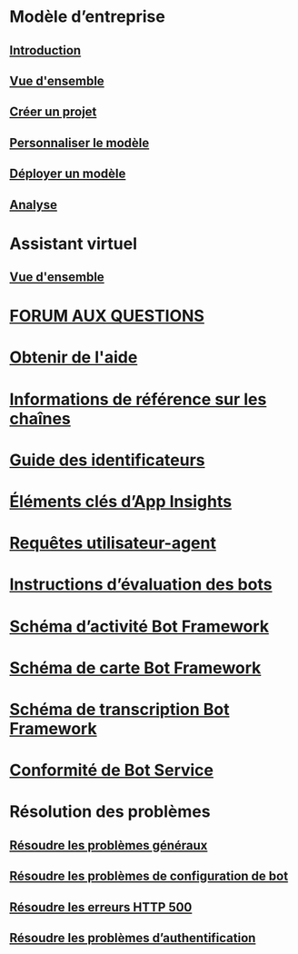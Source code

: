 # Modèle d’entreprise
## [Introduction](../v4sdk/bot-builder-enterprise-template-overview.md)
## [Vue d'ensemble](../v4sdk/bot-builder-enterprise-template-overview-detail.md)
## [Créer un projet](../v4sdk/bot-builder-enterprise-template-create-project.md)
## [Personnaliser le modèle](../v4sdk/bot-builder-enterprise-template-customize.md)
## [Déployer un modèle](../v4sdk/bot-builder-enterprise-template-deployment.md)
## [Analyse](../v4sdk/bot-builder-enterprise-template-powerbi.md)
# Assistant virtuel 
## [Vue d'ensemble](../v4sdk/bot-builder-virtual-assistant-introduction.md)
# [FORUM AUX QUESTIONS](../bot-service-resources-bot-framework-faq.md)
# [Obtenir de l'aide](../bot-service-resources-links-help.md)
# [Informations de référence sur les chaînes](../bot-service-channels-reference.md)
# [Guide des identificateurs](../bot-service-resources-identifiers-guide.md)
# [Éléments clés d’App Insights](../bot-service-resources-app-insights-keys.md)
# [Requêtes utilisateur-agent](../bot-service-resources-user-agent.md)
# [Instructions d’évaluation des bots](../bot-service-review-guidelines.md)
# [Schéma d’activité Bot Framework](https://aka.ms/botSpecs-activitySchema)
# [Schéma de carte Bot Framework](https://aka.ms/botSpecs-cardSchema)
# [Schéma de transcription Bot Framework](https://aka.ms/botSpecs-transcripts)
# [Conformité de Bot Service](../v4sdk/bot-service-compliance.md)
# Résolution des problèmes
## [Résoudre les problèmes généraux](../bot-service-troubleshoot-general-problems.md)
## [Résoudre les problèmes de configuration de bot](../bot-service-troubleshoot-bot-configuration.md)
## [Résoudre les erreurs HTTP 500](../bot-service-troubleshoot-500-errors.md)
## [Résoudre les problèmes d’authentification](../bot-service-troubleshoot-authentication-problems.md)
